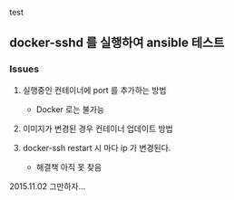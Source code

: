 test




## docker-sshd 를 실행하여 ansible 테스트

### Issues
1. 실행중인 컨테이너에 port 를 추가하는 방법
   * Docker 로는 불가능

2. 이미지가 변경된 경우 컨테이너 업데이트 방법

3. docker-ssh restart 시 마다 ip 가 변경된다.
   * 해결책 아직 못 찾음

2015.11.02 그만하자...

